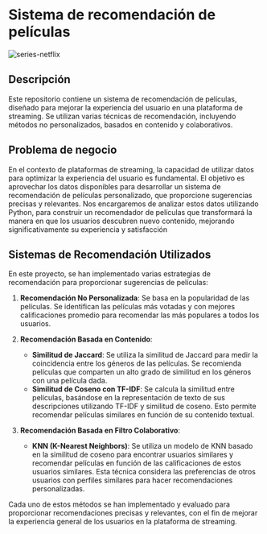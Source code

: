 # Sistema de recomendación de películas
![series-netflix](https://github.com/user-attachments/assets/d8d36142-0049-45c8-9589-5e829db4e6bd)
## Descripción
Este repositorio contiene un sistema de recomendación de películas, diseñado para mejorar la experiencia del usuario en una plataforma de streaming. Se utilizan varias técnicas de recomendación, incluyendo métodos no personalizados, basados en contenido y colaborativos.
## Problema de negocio
En el contexto de plataformas de streaming, la capacidad de utilizar datos para optimizar la experiencia del usuario es fundamental. El objetivo es aprovechar los datos disponibles para desarrollar un sistema de recomendación de películas personalizado, que proporcione sugerencias precisas y relevantes. Nos encargaremos de analizar estos datos utilizando Python, para construir un recomendador de películas que transformará la manera en que los usuarios descubren nuevo contenido, mejorando significativamente su experiencia y satisfacción
## Sistemas de Recomendación Utilizados
En este proyecto, se han implementado varias estrategias de recomendación para proporcionar sugerencias de películas:

1. **Recomendación No Personalizada**: Se basa en la popularidad de las películas. Se identifican las películas más votadas y con mejores calificaciones promedio para recomendar las más populares a todos los usuarios.

2. **Recomendación Basada en Contenido**:
   - **Similitud de Jaccard**: Se utiliza la similitud de Jaccard para medir la coincidencia entre los géneros de las películas. Se recomienda películas que comparten un alto grado de similitud en los géneros con una película dada.
   - **Similitud de Coseno con TF-IDF**: Se calcula la similitud entre películas, basándose en la representación de texto de sus descripciones utilizando TF-IDF y similitud de coseno. Esto permite recomendar películas similares en función de su contenido textual.

3. **Recomendación Basada en Filtro Colaborativo**:
   - **KNN (K-Nearest Neighbors)**: Se utiliza un modelo de KNN basado en la similitud de coseno para encontrar usuarios similares y recomendar películas en función de las calificaciones de estos usuarios similares. Esta técnica considera las preferencias de otros usuarios con perfiles similares para hacer recomendaciones personalizadas.

Cada uno de estos métodos se han implementado y evaluado para proporcionar recomendaciones precisas y relevantes, con el fin de mejorar la experiencia general de los usuarios en la plataforma de streaming.
